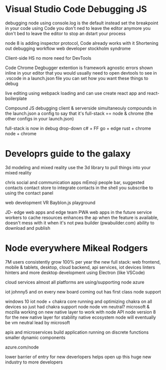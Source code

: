 # Visual Studio Code Debugging JS

debugging node using console.log is the default
instead set the breakpoint in your code using Code
you don't ned to leave the editor anymore
you don't bed to leave the editor to stop an dstart your process

node 8 is adding inspector protocol, Code already works with it
Shortening out debugging workflow 
web developer stockholm syndrome

Client-side HS
no more need for DevTools

Code Chrome Degbugger extention is framework agnostic
errors shown inline in your editor that you would usually need to open devtools to see
in .vscode in a launch.json file you can set how you want these things to debug

live editing using webpack loading
and can use create react app and react-boilerplate

Compound JS debugging
client & serverside simultaneouly
compounds in the launch.json
a config to say that it's full-stack == node & chrome (the other configs in your launch.json)

full-stack is now in debug drop-down
c# + FF
go + edge
rust + chrome
node + chrome

# Developrs guide to the galaxy
3d modeling and mixed reality
use the 3d library to pull things into your mixed reality

chris
social and communication apps
mEmoji
people bar, suggested contacts
contact store
to integrate contacts in the shell
you subscribe to using the contact panel

web development VR
Bayblon.js playground

JD- edge web apps and edge team
PWA web apps in the future
service workers to cache resources
enhances the ap when the feature is available, doesn't mess with it when it's not
pwa builder (pwabuilder.com)
ability to download and publish

# Node everywhere Mikeal Rodgers

7M users consistently grow 100% per year
the new full stack: web frontend, mobile & tablets, desktop, cloud backend, api services, iot devices 
linters hinters and more
desktop development using Electron (like VSCode)

cloud services
almost all platforms are using/supporting node
azure 

iot
johnny5 and on
every new board coming out has first class node support

windows 10 iot
node + chakra core
running and optimizing chakra on all devices so just had chakra support node
node vm neutral? microsoft & mozilla working on new native layer to work with node API
node version 8 for the new native layer for stability native ecosystem
node will eventually be vm neutral lead by microsoft

apis and microservices
build application running on discrete functions
smaller dynamic components

azure.com/node

lower barrier of entry for new deverlopers
helps open up this huge new industry to more developers


